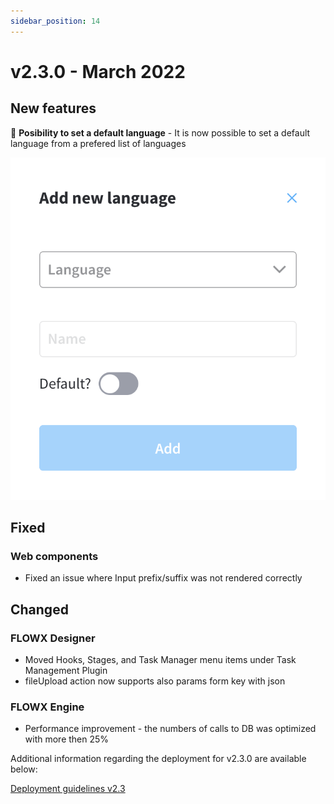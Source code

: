 ```yaml
---
sidebar_position: 14
---
```


# v2.3.0 - March 2022

## **New features**

📱 **Posibility to set a default language** - It is now possible to set a default language from a prefered list of languages

![](../img/230_languages.png)

## **Fixed**

### Web components

* Fixed an issue where Input prefix/suffix was not rendered correctly&#x20;

## **Changed**

### FLOWX Designer

* Moved Hooks, Stages, and Task Manager menu items under Task Management Plugin
* fileUpload action now supports also params form key with json

### FLOWX Engine

* Performance improvement - the numbers of calls to DB was optimized with more then 25%

Additional information regarding the deployment for v2.3.0 are available below:

[Deployment guidelines v2.3](deployment-guidelines-v2.3)
